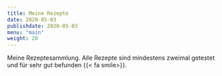 ```yaml
---
title: Meine Rezepte
date: 2020-05-03
publishdate: 2020-05-03
menu: "main"
weight: 20
---
```


Meine Rezeptesammlung.
Alle Rezepte sind mindestens zweimal getestet und für sehr gut befunden {{< fa smile>}}.
